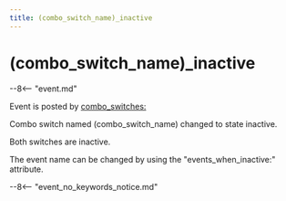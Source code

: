 ```yaml
---
title: (combo_switch_name)_inactive
---
```


# (combo_switch_name)\_inactive


--8<-- "event.md"

Event is posted by [combo_switches:](../config/combo_switches.md)

Combo switch named (combo_switch_name) changed to state inactive.

Both switches are inactive.

The event name can be changed by using the "events_when_inactive:"
attribute.

--8<-- "event_no_keywords_notice.md"
